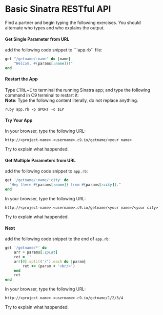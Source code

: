 # Basic Sinatra RESTful API

Find a partner and begin typing the following exercises. You should alternate who types and who explains the output.

#### Get Single Parameter from URL
add the following code snippet to ```app.rb`` file:
```ruby
get "/getname/:name" do |name|
    "Welcom, #{params[:name]}!"
end
```
#### Restart the App
Type <kbd>CTRL</kbd>+<kbd>C</kbd> to terminal the running Sinatra app; and type the following command in C9 terminal to restart it:  
**Note:** Type the following content literally, do not replace anything.
```
ruby app.rb -p $PORT -o $IP
```
#### Try Your App
In your browser, type the following URL:
```
http://<project-name>.<username>.c9.io/getname/<your name>
```
Try to explain what happended.


#### Get Multiple Parameters from URL
add the following code snippet to ```app.rb```:
```ruby
get '/getname/:name/:city' do
  "Hey there #{params[:name]} from #{params[:city]}."
end
```
In your browser, type the following URL:
```
http://<project-name>.<username>.c9.io/getname/<your name>/<your city>
```
Try to explain what happended.


#### Next
add the following code snippet to the end of ```app.rb```:
```ruby
get '/getname/*' do
    arr = params[:splat]
    ret = ''
    arr[0].split('/').each do |param| 
        ret += (param + '<br/>')
    end
    ret
end
```
In your browser, type the following URL:
```
http://<project-name>.<username>.c9.io/getname/1/2/3/4
```
Try to explain what happended.


